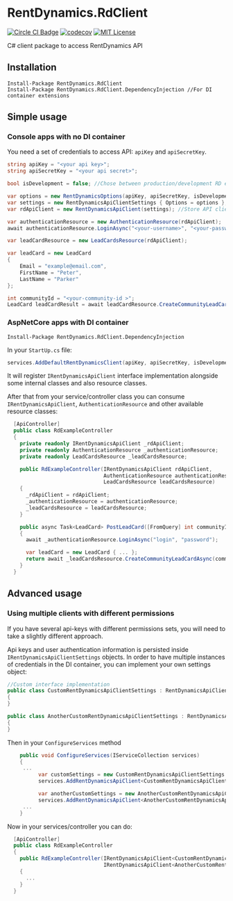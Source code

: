 # RentDynamics.RdClient

[![Circle CI Badge][circleci-badge]][circleci-link]
[![codecov](https://codecov.io/gh/RentDynamics/rentdynamics-cs/branch/dev/graph/badge.svg)](https://codecov.io/gh/RentDynamics/rentdynamics-cs)
[![MIT License](https://img.shields.io/npm/l/rentdynamics.svg)](LICENSE)

C# client package to access RentDynamics API

## Installation

```
Install-Package RentDynamics.RdClient
Install-Package RentDynamics.RdClient.DependencyInjection //For DI container extensions
```

## Simple usage

### Console apps with no DI container
You need a set of credentials to access API: `apiKey` and `apiSecretKey`.

```c#
string apiKey = "<your api key>";
string apiSecretKey = "<your api secret>";

bool isDevelopment = false; //Chose between production/development RD environment

var options = new RentDynamicsOptions(apiKey, apiSecretKey, isDevelopment: isDevelopment);
var settings = new RentDynamicsApiClientSettings { Options = options };
var rdApiClient = new RentDynamicsApiClient(settings); //Store API client somewhere in a `static` field and reuse it for single-user scenarios

var authenticationResource = new AuthenticationResource(rdApiClient);
await authenticationResource.LoginAsync("<your-username>", "<your-password>");

var leadCardResource = new LeadCardsResource(rdApiClient);

var leadCard = new LeadCard
{
    Email = "example@email.com",
    FirstName = "Peter",
    LastName = "Parker"
};

int communityId = "<your-community-id >";
LeadCard leadCardResult = await leadCardResource.CreateCommunityLeadCardAsync(communityId, leadCard);
```

### AspNetCore apps with DI container
```
Install-Package RentDynamics.RdClient.DependencyInjection
```

In your `StartUp.cs` file:

```c#
services.AddDefaultRentDynamicsClient(apiKey, apiSecretKey, isDevelopment: false);
```

It will register `IRentDynamicsApiClient` interface implementation alongside some internal classes and also resource classes.

After that from your service/controller class you can consume `IRentDynamicsApiClient`, `AuthenticationResource` and other available resource classes:

```c#
  [ApiController]
  public class RdExampleController
  {
    private readonly IRentDynamicsApiClient _rdApiClient;
    private readonly AuthenticationResource _authenticationResource;
    private readonly LeadCardsResource _leadCardsResource;

    public RdExampleController(IRentDynamicsApiClient rdApiClient,
                               AuthenticationResource authenticationResource,
                               LeadCardsResource leadCardsResource)
    {
      _rdApiClient = rdApiClient;
      _authenticationResource = authenticationResource;
      _leadCardsResource = leadCardsResource;
    }

    public async Task<LeadCard> PostLeadCard([FromQuery] int communityId, [FromBody] object input)
    {
      await _authenticationResource.LoginAsync("login", "password");

      var leadCard = new LeadCard { ... };
      return await _leadCardsResource.CreateCommunityLeadCardAsync(communityId, leadCard);
    }
  }
```

## Advanced usage

### Using multiple clients with different permissions
If you have several api-keys with different permissions sets, you will need to take a slightly different approach.

Api keys and user authentication information is persisted inside `IRentDynamicsApiClientSettings` objects. In order to have multiple instances of credentials in the DI container, you can implement your own settings object:
```c#
//Custom interface implementation
public class CustomRentDynamicsApiClientSettings : RentDynamicsApiClientSettings
{
}

public class AnotherCustomRentDynamicsApiClientSettings : RentDynamicsApiClientSettings
{
}
```

Then in your `ConfigureServices` method
```c#
    public void ConfigureServices(IServiceCollection services)
    {
     ...
          var customSettings = new CustomRentDynamicsApiClientSettings { Options = new RentDynamicsOptions("<your-api-key>", "<your-api-secret-key>", isDevelopment: true) };
          services.AddRentDynamicsApiClient<CustomRentDynamicsApiClientSettings>(customSettings);

          var anotherCustomSettings = new AnotherCustomRentDynamicsApiClientSettings { Options = new RentDynamicsOptions("<your-another-api-key>", "<your-another-api-secret-key>", isDevelopment: true) };
          services.AddRentDynamicsApiClient<AnotherCustomRentDynamicsApiClientSettings>(anotherCustomSettings);
     ...
    }
```

Now in your services/controller you can do:

```c#
  [ApiController]
  public class RdExampleController
  {
    public RdExampleController(IRentDynamicsApiClient<CustomRentDynamicsApiClientSettings> customRdApiClient,
                               IRentDynamicsApiClient<AnotherCustomRentDynamicsApiClientSettings> anotherCustomRdApiClient)
    {
      ...
    }
  }
```





 
[circleci-badge]: https://circleci.com/gh/RentDynamics/rentdynamics-cs/tree/dev.svg?style=shield&circle-token=8ca42b3ae23f8df7f754457b3daae599f716f85c
[circleci-link]: https://circleci.com/gh/RentDynamics/rentdynamics-cs
[license-image]: https://img.shields.io/npm/l/rentdynamics.svg